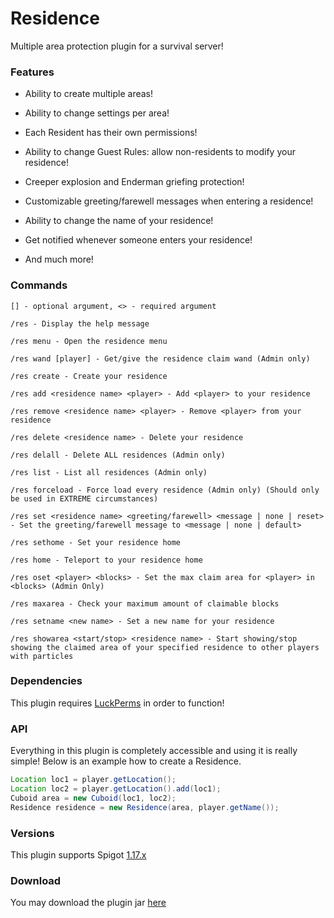 # Residence
 
Multiple area protection plugin for a survival server!

### Features

- Ability to create multiple areas!

- Ability to change settings per area!

- Each Resident has their own permissions!

- Ability to change Guest Rules: allow non-residents to modify your residence!

- Creeper explosion and Enderman griefing protection!

- Customizable greeting/farewell messages when entering a residence!

- Ability to change the name of your residence!

- Get notified whenever someone enters your residence!

- And much more!

### Commands

```
[] - optional argument, <> - required argument

/res - Display the help message

/res menu - Open the residence menu

/res wand [player] - Get/give the residence claim wand (Admin only)

/res create - Create your residence

/res add <residence name> <player> - Add <player> to your residence

/res remove <residence name> <player> - Remove <player> from your residence

/res delete <residence name> - Delete your residence

/res delall - Delete ALL residences (Admin only)

/res list - List all residences (Admin only)

/res forceload - Force load every residence (Admin only) (Should only be used in EXTREME circumstances)

/res set <residence name> <greeting/farewell> <message | none | reset> - Set the greeting/farewell message to <message | none | default>

/res sethome - Set your residence home

/res home - Teleport to your residence home

/res oset <player> <blocks> - Set the max claim area for <player> in <blocks> (Admin Only)

/res maxarea - Check your maximum amount of claimable blocks

/res setname <new name> - Set a new name for your residence

/res showarea <start/stop> <residence name> - Start showing/stop showing the claimed area of your specified residence to other players with particles
```

### Dependencies

This plugin requires [LuckPerms](https://luckperms.net/download) in order to function!

### API

Everything in this plugin is completely accessible and using it is really simple! Below is an example how to create a Residence.
```java 
Location loc1 = player.getLocation();
Location loc2 = player.getLocation().add(loc1);
Cuboid area = new Cuboid(loc1, loc2);
Residence residence = new Residence(area, player.getName());
```

### Versions

This plugin supports Spigot [1.17.x](https://www.spigotmc.org/wiki/buildtools/#1-17-1)

### Download

You may download the plugin jar [here](https://www.mediafire.com/file/df74njcev7l9he2/Residence.jar/file)